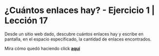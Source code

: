 <h1>¿Cuántos enlaces hay? - Ejercicio 1 | Lección 17</h1>
<p>Desde un sitio web dado, descubre cuántos enlaces hay y escribe en pantalla, en el espacio especificado, la cantidad de enlaces encontrados.</p>
<p>Mira cómo quedó haciendo click <strong><a href="https://itsandromeda.github.io/Numero-de-enlaces/" target="_blank">aquí</a></strong></p>
